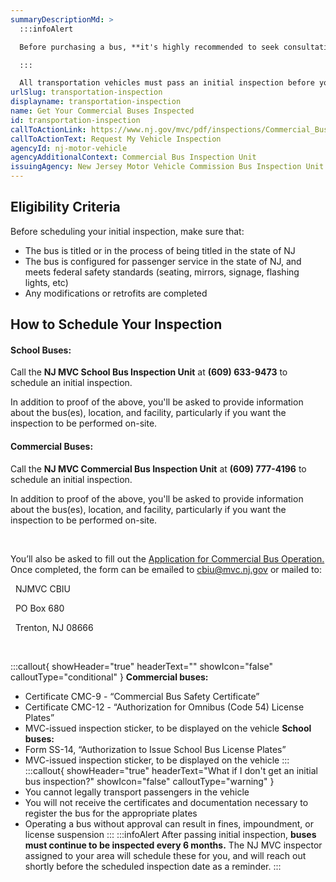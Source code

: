 ```yaml
---
summaryDescriptionMd: >
  :::infoAlert

  Before purchasing a bus, **it's highly recommended to seek consultation from a transportation specialist or licensed NJ bus dealer.** This will ensure that your bus can be legally operated within the state of NJ.

  :::

  All transportation vehicles must pass an initial inspection before you register them for Omnibus (code 54) or s1/s2 plates.
urlSlug: transportation-inspection
displayname: transportation-inspection
name: Get Your Commercial Buses Inspected
id: transportation-inspection
callToActionLink: https://www.nj.gov/mvc/pdf/inspections/Commercial_Bus_Application.pdf
callToActionText: Request My Vehicle Inspection
agencyId: nj-motor-vehicle
agencyAdditionalContext: Commercial Bus Inspection Unit
issuingAgency: New Jersey Motor Vehicle Commission Bus Inspection Unit
---
```


## Eligibility Criteria
Before scheduling your initial inspection, make sure that:
* The bus is titled or in the process of being titled in the state of NJ
* The bus is configured for passenger service in the state of NJ, and meets federal safety standards (seating, mirrors, signage, flashing lights, etc)
* Any modifications or retrofits are completed

## How to Schedule Your Inspection

#### **School Buses:**

Call the **NJ MVC School Bus Inspection Unit** at **(609) 633-9473** to schedule an initial inspection.

In addition to proof of the above, you'll be asked to provide information about the bus(es), location, and facility, particularly if you want the inspection to be performed on-site.
&nbsp;

#### **Commercial Buses:**
Call the **NJ MVC Commercial Bus Inspection Unit** at **(609) 777-4196** to schedule an initial inspection.

In addition to proof of the above, you'll be asked to provide information about the bus(es), location, and facility, particularly if you want the inspection to be performed on-site.

&nbsp;

You’ll also be asked to fill out the [Application for Commercial Bus Operation.](https://www.nj.gov/mvc/pdf/inspections/Commercial_Bus_Application.pdf) Once completed, the form can be emailed to cbiu@mvc.nj.gov or mailed to:

&nbsp;
NJMVC CBIU

&nbsp;
PO Box 680

&nbsp;
Trenton, NJ 08666

&nbsp;

:::callout{ showHeader="true" headerText="" showIcon="false" calloutType="conditional" }
**Commercial buses:**
* Certificate CMC-9 - “Commercial Bus Safety Certificate”
* Certificate CMC-12 - “Authorization for Omnibus (Code 54) License Plates”
* MVC-issued inspection sticker, to be displayed on the vehicle
**School buses:**
* Form SS-14, “Authorization to Issue School Bus License Plates”
* MVC-issued inspection sticker, to be displayed on the vehicle
:::
:::callout{ showHeader="true" headerText="What if I don't get an initial bus inspection?" showIcon="false" calloutType="warning" }
* You cannot legally transport passengers in the vehicle
* You will not receive the certificates and documentation necessary to register the bus for the appropriate plates
* Operating a bus without approval can result in fines, impoundment, or license suspension
:::
:::infoAlert
After passing initial inspection, **buses must continue to be inspected every 6 months.** The NJ MVC inspector assigned to your area will schedule these for you, and will reach out shortly before the scheduled inspection date as a reminder.
:::
